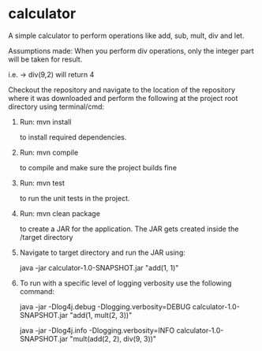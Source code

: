 # calculator
 A simple calculator to perform operations like add, sub, mult, div and let.

Assumptions made: When you perform div operations, only the integer part will be taken for result. 

i.e. -> div(9,2) will return 4
 
 Checkout the repository and navigate to the location of the repository where it was downloaded and perform the following at the project root directory using terminal/cmd:
 1. Run: mvn install

    to install required dependencies.

 2. Run: mvn compile

    to compile and make sure the project builds fine

 3. Run: mvn test

    to run the unit tests in the project.

 4. Run: mvn clean package

    to create a JAR for the application. The JAR gets created inside the /target directory
 5. Navigate to target directory and run the JAR using: 

    java -jar calculator-1.0-SNAPSHOT.jar "add(1, 1)"

 6. To run with a specific level of logging verbosity use the following command:

    java -jar -Dlog4j.debug -Dlogging.verbosity=DEBUG calculator-1.0-SNAPSHOT.jar "add(1, mult(2, 3))"

    java -jar -Dlog4j.info -Dlogging.verbosity=INFO calculator-1.0-SNAPSHOT.jar "mult(add(2, 2), div(9, 3))"
